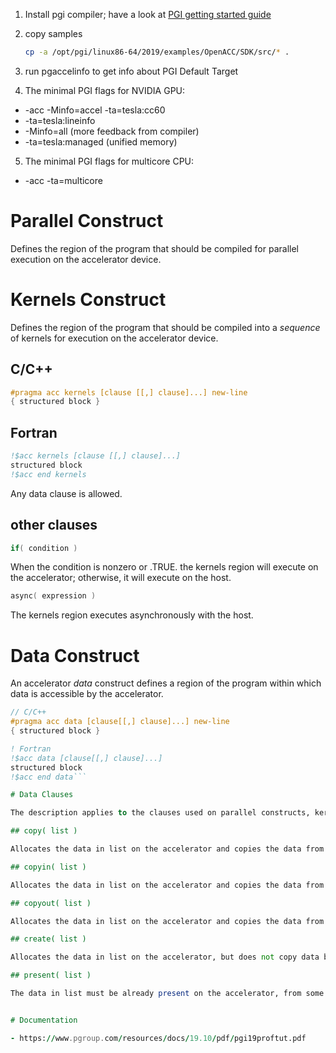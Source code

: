 1. Install pgi compiler; have a look at [PGI getting started guide](https://www.pgroup.com/resources/docs/19.10/pdf/openacc19_gs.pdf)
2. copy samples
   ```bash
   cp -a /opt/pgi/linux86-64/2019/examples/OpenACC/SDK/src/* .
   ```
3. run pgaccelinfo to get info about PGI Default Target

4. The minimal PGI flags for NVIDIA GPU: 
  * -acc -Minfo=accel -ta=tesla:cc60
  * -ta=tesla:lineinfo
  * -Minfo=all (more feedback from compiler)
  * -ta=tesla:managed (unified memory)
  
5. The minimal PGI flags for multicore CPU:
  * -acc -ta=multicore

# Parallel Construct

Defines the region of the program that should be compiled for parallel execution on the accelerator device.

# Kernels Construct

Defines the region of the program that should be compiled into a *sequence* of kernels for execution on the accelerator device.

## C/C++

```c++
#pragma acc kernels [clause [[,] clause]...] new-line
{ structured block }
```

## Fortran

```fortran
!$acc kernels [clause [[,] clause]...]
structured block
!$acc end kernels
```

Any data clause is allowed.

## other clauses

```c++
if( condition )
```

When the condition is nonzero or .TRUE. the kernels region will execute on the accelerator; otherwise, it will execute on the host.

```c++
async( expression )
```

The kernels region executes asynchronously with the host.


# Data Construct

An accelerator *data* construct defines a region of the program within which data is accessible by the accelerator.

```c++
// C/C++
#pragma acc data [clause[[,] clause]...] new-line
{ structured block }
```

```fortran
! Fortran
!$acc data [clause[[,] clause]...]
structured block
!$acc end data```

# Data Clauses

The description applies to the clauses used on parallel constructs, kernels constructs, data constructs, declare constructs, and update directives.

## copy( list )

Allocates the data in list on the accelerator and copies the data from the host to the accelerator when entering the region, and copies the data from the accelerator to the host when exiting the region.

## copyin( list )

Allocates the data in list on the accelerator and copies the data from the host to the accelerator when entering the region.

## copyout( list )

Allocates the data in list on the accelerator and copies the data from the accelerator to the host when exiting the region.

## create( list )

Allocates the data in list on the accelerator, but does not copy data between the host and device.

## present( list )

The data in list must be already present on the accelerator, from some containing data region; that accelerator copy is found and used.


# Documentation

- https://www.pgroup.com/resources/docs/19.10/pdf/pgi19proftut.pdf

